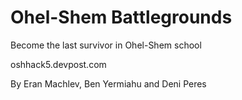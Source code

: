 # Ohel-Shem Battlegrounds
Become the last survivor in Ohel-Shem school

oshhack5.devpost.com

By Eran Machlev, Ben Yermiahu and Deni Peres

